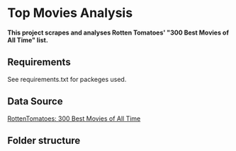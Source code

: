 # Top Movies Analysis

**This project scrapes and analyses Rotten Tomatoes' "300 Best Movies of All Time" list.**

## Requirements
See requirements.txt for packeges used.

## Data Source
[RottenTomatoes: 300 Best Movies of All Time](https://editorial.rottentomatoes.com/guide/best-movies-of-all-time)

## Folder structure
